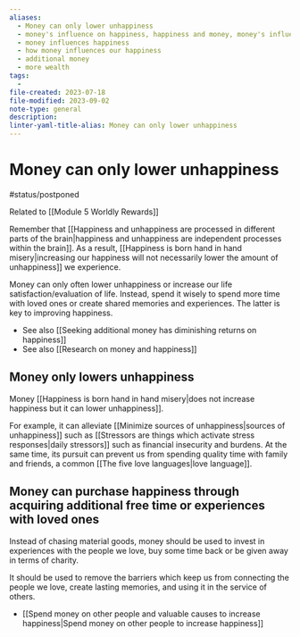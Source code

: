 ```yaml
---
aliases:
  - Money can only lower unhappiness
  - money's influence on happiness, happiness and money, money's influence on happiness
  - money influences happiness
  - how money influences our happiness
  - additional money
  - more wealth
tags:
  - 
file-created: 2023-07-18
file-modified: 2023-09-02
note-type: general
description: 
linter-yaml-title-alias: Money can only lower unhappiness
---
```


# Money can only lower unhappiness

#status/postponed

Related to [[Module 5 Worldly Rewards]]

Remember that [[Happiness and unhappiness are processed in different parts of the brain|happiness and unhappiness are independent processes within the brain]]. As a result, [[Happiness is born hand in hand misery|increasing our happiness will not necessarily lower the amount of unhappiness]] we experience.

Money can only often lower unhappiness or increase our life satisfaction/evaluation of life. Instead, spend it wisely to spend more time with loved ones or create shared memories and experiences. The latter is key to improving happiness.

- See also [[Seeking additional money has diminishing returns on happiness]]
- See also [[Research on money and happiness]]

## Money only lowers unhappiness

Money [[Happiness is born hand in hand misery|does not increase happiness but it can lower unhappiness]].

For example, it can alleviate [[Minimize sources of unhappiness|sources of unhappiness]] such as [[Stressors are things which activate stress responses|daily stressors]] such as financial insecurity and burdens. At the same time, its pursuit can prevent us from spending quality time with family and friends, a common [[The five love languages|love language]].

## Money can purchase happiness through acquiring additional free time or experiences with loved ones

Instead of chasing material goods, money should be used to invest in experiences with the people we love, buy some time back or be given away in terms of charity.

It should be used to remove the barriers which keep us from connecting the people we love, create lasting memories, and using it in the service of others.

- [[Spend money on other people and valuable causes to increase happiness|Spend money on other people to increase happiness]]
